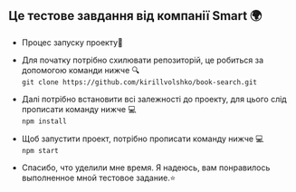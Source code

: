 ## Це тестове завдання від компанії Smart 🌍

- Процес запуску проекту🚀

- Для початку потрібно схилювати репозиторій, це робиться за допомогою команди нижче 🔍  
`git clone https://github.com/kirillvolshko/book-search.git`  
- Далі потрібно встановити всі залежності до проекту, для цього слід прописати команду нижче 💻  
`npm install`  
- Щоб запустити проект, потрібно прописати команду нижче 💻  
`npm start`  

- Спасибо, что уделили мне время. Я надеюсь, вам понравилось выполненное мной тестовое задание.⭐️
